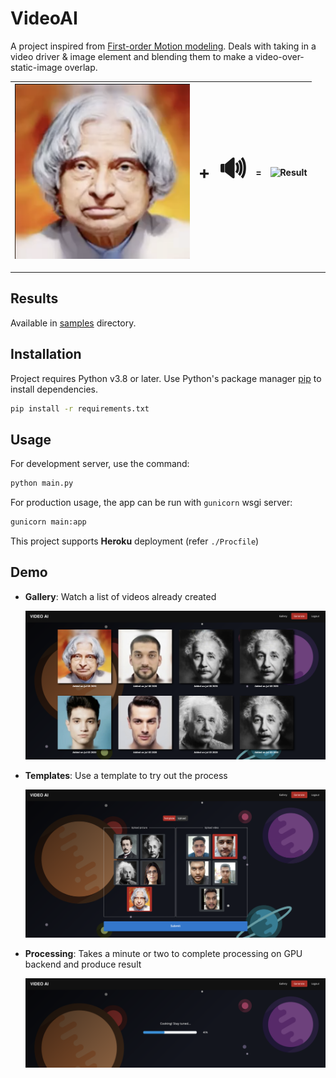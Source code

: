 # VideoAI

A project inspired from [First-order Motion modeling](https://github.com/AliaksandrSiarohin/first-order-model).
Deals with taking in a video driver & image element and blending them to make a video-over-static-image overlap.

| <img src="samples/image0.png" alt="Sample image" width="280"/> | <span style="font-size:2em;">+</span> | <span style="font-size:3em;">🔊</span> | =   | <img src="samples/output0.gif" alt="Result" width="280"/> |
| -------------------------------------------------------------- | ------------------------------------- | ------------------------------------- | --- | --------------------------------------------------------- |

-------------

## Results

Available in [samples](samples) directory.

## Installation

Project requires Python v3.8 or later. Use Python's package manager [pip](https://pip.pypa.io/en/stable/) to install dependencies.
```bash
pip install -r requirements.txt
```

## Usage

For development server, use the command:
```bash
python main.py
```
For production usage, the app can be run with `gunicorn` wsgi server:
```bash
gunicorn main:app
```
This project supports **Heroku** deployment (refer `./Procfile`)

## Demo

-   **Gallery**: Watch a list of videos already created

    <img src="samples/videoai_gallery.png" alt="Gallery page" width="800"/>


-   **Templates**: Use a template to try out the process

    <img src="samples/videoai_templates.png" alt="Templates page" width="800"/>


-   **Processing**: Takes a minute or two to complete processing on GPU backend and produce result

    <img src="samples/videoai_processing.png" alt="Templates page" width="800"/>
